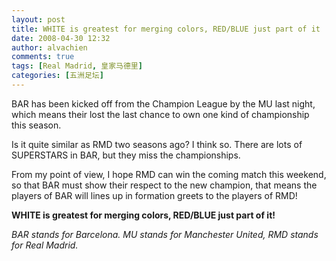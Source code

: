 ```yaml
---
layout: post
title: WHITE is greatest for merging colors, RED/BLUE just part of it
date: 2008-04-30 12:32
author: alvachien
comments: true
tags: [Real Madrid, 皇家马德里]
categories: [五洲足坛]
---
```


BAR has been kicked off from the Champion League by the MU last night, which means their lost the last chance to own one kind of championship this season.

Is it quite similar as RMD two seasons ago? I think so. There are lots of SUPERSTARS in BAR, but they miss the championships.

From my point of view, I hope RMD can win the coming match this weekend, so that BAR must show their respect to the new champion, that means the players of BAR will lines up in formation greets to the players of RMD!

**WHITE is greatest for merging colors, RED/BLUE just part of it!**

*BAR stands for Barcelona. MU stands for Manchester United, RMD stands for Real Madrid.*
